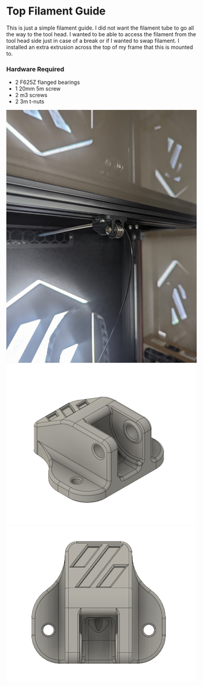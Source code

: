 # Top Filament Guide  #  
    
  
This is just a simple filament guide. I did not want the filament tube to go all the way to the tool head. I wanted to be able to access the filament from the tool head side just in case of a break or if I wanted to swap filament. I installed an extra extrusion across the top of my frame that this is mounted to. 
  
### Hardware Required ###  
- 2 F625Z flanged bearings  
- 1 20mm 5m screw  
- 2 m3 screws
- 2 3m t-nuts   
  
![Actual.png](https://github.com/Demitryk/Voron2.4-Mods/blob/62b0ae4a83a69abd2eeee9dbb5ae2deff167f551/Top_Filament_Guide/Images/Actual.jpg?raw=true) 
![Angle.png](https://github.com/Demitryk/Voron2.4-Mods/blob/62b0ae4a83a69abd2eeee9dbb5ae2deff167f551/Top_Filament_Guide/Images/angle.PNG?raw=true) 
![Top.png](https://github.com/Demitryk/Voron2.4-Mods/blob/62b0ae4a83a69abd2eeee9dbb5ae2deff167f551/Top_Filament_Guide/Images/Top.PNG?raw=true) 

